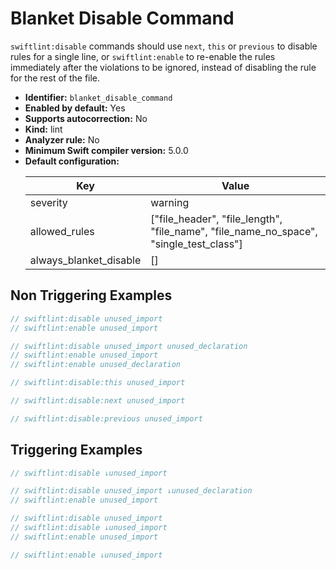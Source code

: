 # Blanket Disable Command

`swiftlint:disable` commands should use `next`, `this` or `previous` to disable rules for a single line, or `swiftlint:enable` to re-enable the rules immediately after the violations to be ignored, instead of disabling the rule for the rest of the file.

* **Identifier:** `blanket_disable_command`
* **Enabled by default:** Yes
* **Supports autocorrection:** No
* **Kind:** lint
* **Analyzer rule:** No
* **Minimum Swift compiler version:** 5.0.0
* **Default configuration:**
  <table>
  <thead>
  <tr><th>Key</th><th>Value</th></tr>
  </thead>
  <tbody>
  <tr>
  <td>
  severity
  </td>
  <td>
  warning
  </td>
  </tr>
  <tr>
  <td>
  allowed_rules
  </td>
  <td>
  [&quot;file_header&quot;, &quot;file_length&quot;, &quot;file_name&quot;, &quot;file_name_no_space&quot;, &quot;single_test_class&quot;]
  </td>
  </tr>
  <tr>
  <td>
  always_blanket_disable
  </td>
  <td>
  []
  </td>
  </tr>
  </tbody>
  </table>

## Non Triggering Examples

```swift
// swiftlint:disable unused_import
// swiftlint:enable unused_import
```

```swift
// swiftlint:disable unused_import unused_declaration
// swiftlint:enable unused_import
// swiftlint:enable unused_declaration
```

```swift
// swiftlint:disable:this unused_import
```

```swift
// swiftlint:disable:next unused_import
```

```swift
// swiftlint:disable:previous unused_import
```

## Triggering Examples

```swift
// swiftlint:disable ↓unused_import
```

```swift
// swiftlint:disable unused_import ↓unused_declaration
// swiftlint:enable unused_import
```

```swift
// swiftlint:disable unused_import
// swiftlint:disable ↓unused_import
// swiftlint:enable unused_import
```

```swift
// swiftlint:enable ↓unused_import
```